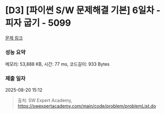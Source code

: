# [D3] [파이썬 S/W 문제해결 기본] 6일차 - 피자 굽기 - 5099 

[문제 링크](https://swexpertacademy.com/main/code/problem/problemDetail.do?contestProbId=AWTVlVB6bvMDFAVT) 

### 성능 요약

메모리: 53,888 KB, 시간: 77 ms, 코드길이: 933 Bytes

### 제출 일자

2025-08-20 15:12



> 출처: SW Expert Academy, https://swexpertacademy.com/main/code/problem/problemList.do